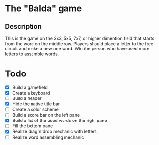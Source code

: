 # The "Balda" game
## Description
This is the game on the 3x3, 5x5, 7x7, or higher dimention field that starts from the word on the middle row. Players should place a letter to the free circuit and make a new one word. Win the person who have used more letters to assemble words.

# Todo
- [X] Build a gamefield
- [X] Create a keyboard
- [ ] Build a header
- [X] Hide the native title bar
- [ ] Create a color scheme
- [ ] Build a score bar on the left pane
- [X] Build a list of the used words on the right pane 
- [ ] Fill the bottom pane
- [X] Realize drag'n'drop mechanic with letters
- [ ] Realize word assembling mechanic